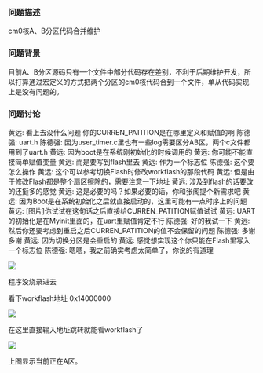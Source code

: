 ### 问题描述

cm0核A、B分区代码合并维护

### 问题背景

目前A、B分区源码只有一个文件中部分代码存在差别，不利于后期维护开发，所以打算通过宏定义的方式把两个分区的cm0核代码合到一个文件，单从代码实现上是没有问题的。

### 问题讨论

黄远: 看上去没什么问题 你的CURREN_PATITION是在哪里定义和赋值的啊
陈德强: uart.h
陈德强: 因为user_timer.c里也有一些log需要区分AB区，两个c文件都用到了uart.h
黄远: 因为boot是在系统刚初始化的时候调用的
黄远: 你可能不能直接简单赋值变量
黄远: 而是要写到flash里去
黄远: 作为一个标志位
陈德强: 这个要怎么操作
黄远: 这个可以参考切换Flash时修改workflash的那段代码
黄远: 但是由于修改Flash都是整个扇区擦除的，需要注意一下地址
黄远: 涉及到flash的话要改的还挺多的感觉
黄远: 这是必要的吗？如果必要的话，你和张阁提个新需求吧
黄远: 因为Boot是在系统初始化之后就直接启动的，这里可能有一点时序上的问题
黄远: [图片]你试试在这句话之后直接给CURREN_PATITION赋值试试
黄远: UART的初始化是在Myinit里面的，在uart里赋值肯定不行
陈德强: 好的我试一下
黄远: 然后你还要考虑到重启之后CURREN_PATITION的值不会保留的问题
陈德强: 多谢多谢 
黄远: 因为切换分区是会重启的
黄远: 感觉想实现这个你只能在Flash里写入一个标志位
陈德强: 嗯嗯，我之前确实考虑太简单了，你说的有道理



![](https://s2.loli.net/2024/08/05/lMGRDvu6XNcVkZ1.png)

程序没烧录进去

看下workflash地址 0x14000000

![](https://s2.loli.net/2024/08/05/aB2k8tObSiIK3vU.png)

在这里直接输入地址跳转就能看workflash了

![](https://s2.loli.net/2024/08/05/d4CH59vP8qQKBtR.png)

上图显示当前正在A区。